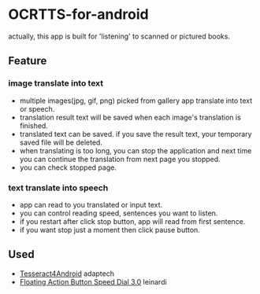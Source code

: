 # OCRTTS-for-android
actually, this app is built for 'listening' to scanned or pictured books.

## Feature
### image translate into text
* multiple images(jpg, gif, png) picked from gallery app translate into text or speech.
* translation result text will be saved when each image's translation is finished.
* translated text can be saved. if you save the result text, your temporary saved file will be deleted.
* when translating is too long, you can stop the application and next time you can continue the translation from next page you stopped.
* you can check stopped page.
### text translate into speech
* app can read to you translated or input text.
* you can control reading speed, sentences you want to listen.
* if you restart after click stop button, app will read from first sentence.
* if you want stop just a moment then click pause button.

## Used
* [Tesseract4Android](https://github.com/adaptech-cz/Tesseract4Android) adaptech
* [Floating Action Button Speed Dial 3.0](https://github.com/leinardi/FloatingActionButtonSpeedDial) leinardi
